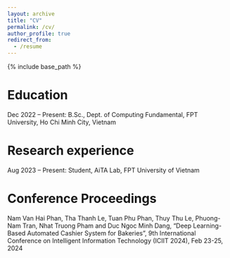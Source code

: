 ```yaml
---
layout: archive
title: "CV"
permalink: /cv/
author_profile: true
redirect_from:
  - /resume
---
```


{% include base_path %}

Education
======

Dec 2022 – Present: B.Sc., Dept. of Computing Fundamental, FPT University, Ho Chi Minh City, Vietnam

Research experience
======

Aug 2023 – Present: Student, AiTA Lab, FPT University of Vietnam

Conference Proceedings
======

Nam Van Hai Phan, Tha Thanh Le, Tuan Phu Phan, Thuy Thu Le, Phuong-Nam Tran, Nhat Truong Pham and Duc Ngoc Minh Dang, “Deep Learning-Based Automated Cashier System for Bakeries”, 9th International Conference on Intelligent Information Technology (ICIIT 2024), Feb 23-25, 2024

  
  
